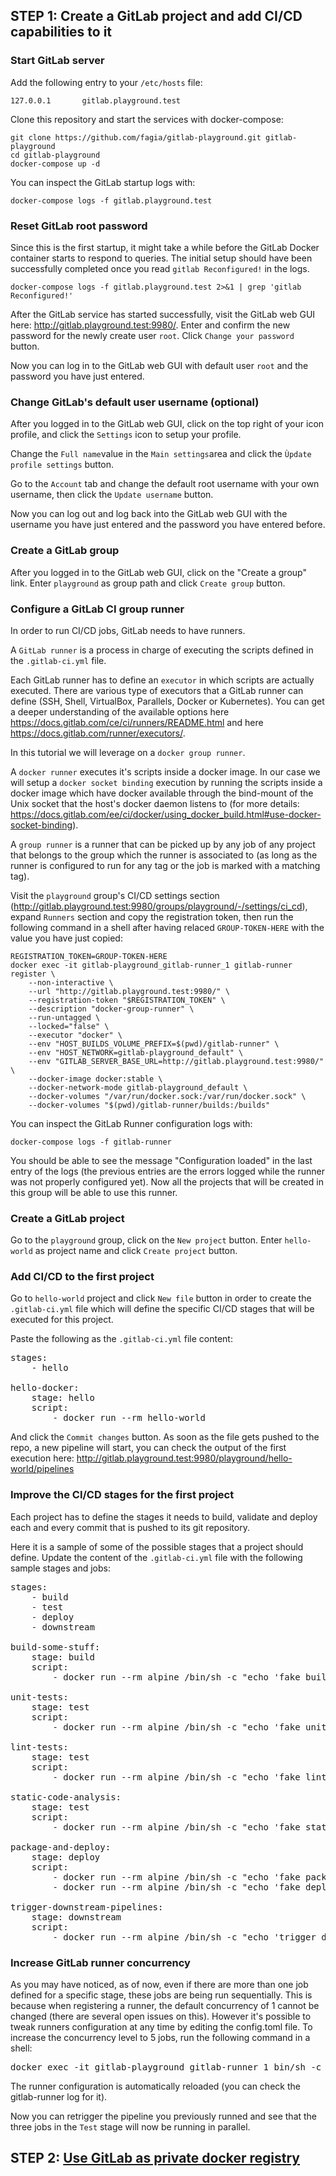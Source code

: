 ## STEP 1: Create a GitLab project and add CI/CD capabilities to it

### Start GitLab server

Add the following entry to your `/etc/hosts` file:

    127.0.0.1       gitlab.playground.test

Clone this repository and start the services with docker-compose:

    git clone https://github.com/fagia/gitlab-playground.git gitlab-playground
    cd gitlab-playground
    docker-compose up -d

You can inspect the GitLab startup logs with:

    docker-compose logs -f gitlab.playground.test

### Reset GitLab root password

Since this is the first startup, it might take a while before the GitLab Docker container starts to respond to queries. The initial setup should have been successfully completed once you read `gitlab Reconfigured!` in the logs.

    docker-compose logs -f gitlab.playground.test 2>&1 | grep 'gitlab Reconfigured!'

After the GitLab service has started successfully, visit the GitLab web GUI here: http://gitlab.playground.test:9980/. 
Enter and confirm the new password for the newly create user `root`. Click `Change your password` button.

Now you can log in to the GitLab web GUI with default user `root` and the password you have just entered.

### Change GitLab's default user username (optional)

After you logged in to the GitLab web GUI, click on the top right of your icon profile, and click the `Settings` icon to setup your profile.

Change the `Full name`value in the `Main settings`area and click the `Ùpdate profile settings` button.

Go to the `Account` tab and change the default root username with your own username, then click the `Update username` button.

Now you can log out and log back into the GitLab web GUI with the username you have just entered and the password you have entered before.

### Create a GitLab group

After you logged in to the GitLab web GUI, click on the "Create a group" link. Enter `playground` as group path and click `Create group` button.

### Configure a GitLab CI group runner

In order to run CI/CD jobs, GitLab needs to have runners.

A `GitLab runner` is a process in charge of executing the scripts defined in the `.gitlab-ci.yml` file.

Each GitLab runner has to define an `executor` in which scripts are actually executed. There are various type of executors that a GitLab runner can define (SSH, Shell, VirtualBox, Parallels, Docker or Kubernetes). You can get a deeper understanding of the available options here https://docs.gitlab.com/ce/ci/runners/README.html and here https://docs.gitlab.com/runner/executors/.

In this tutorial we will leverage on a `docker group runner`.

A `docker runner` executes it's scripts inside a docker image. In our case we will setup a `docker socket binding` execution by running the scripts inside a docker image which have docker available through the bind-mount of the Unix socket that the host's docker daemon listens to (for more details: https://docs.gitlab.com/ee/ci/docker/using_docker_build.html#use-docker-socket-binding).

A `group runner` is a runner that can be picked up by any job of any project that belongs to the group which the runner is associated to (as long as the runner is configured to run for any tag or the job is marked with a matching tag).

Visit the `playground` group's CI/CD settings section (http://gitlab.playground.test:9980/groups/playground/-/settings/ci_cd), expand `Runners` section and copy the registration token, then run the following command in a shell after having relaced `GROUP-TOKEN-HERE` with the value you have just copied:

    REGISTRATION_TOKEN=GROUP-TOKEN-HERE
    docker exec -it gitlab-playground_gitlab-runner_1 gitlab-runner register \
        --non-interactive \
        --url "http://gitlab.playground.test:9980/" \
        --registration-token "$REGISTRATION_TOKEN" \
        --description "docker-group-runner" \
        --run-untagged \
        --locked="false" \
        --executor "docker" \
        --env "HOST_BUILDS_VOLUME_PREFIX=$(pwd)/gitlab-runner" \
        --env "HOST_NETWORK=gitlab-playground_default" \
        --env "GITLAB_SERVER_BASE_URL=http://gitlab.playground.test:9980/" \
        --docker-image docker:stable \
        --docker-network-mode gitlab-playground_default \
        --docker-volumes "/var/run/docker.sock:/var/run/docker.sock" \
        --docker-volumes "$(pwd)/gitlab-runner/builds:/builds"

You can inspect the GitLab Runner configuration logs with:

    docker-compose logs -f gitlab-runner

You should be able to see the message "Configuration loaded" in the last entry of the logs (the previous entries are the errors logged while the runner was not properly configured yet).
Now all the projects that will be created in this group will be able to use this runner.

### Create a GitLab project

Go to the `playground` group, click on the `New project` button. Enter `hello-world` as project name and click `Create project` button.

### Add CI/CD to the first project

Go to `hello-world` project and click `New file` button in order to create the `.gitlab-ci.yml` file which will define the specific CI/CD stages that will be executed for this project.

Paste the following as the `.gitlab-ci.yml` file content:

<pre>
stages:
    - hello

hello-docker:
    stage: hello
    script:
        - docker run --rm hello-world
</pre>

And click the `Commit changes` button.
As soon as the file gets pushed to the repo, a new pipeline will start, you can check the output of the first execution here: http://gitlab.playground.test:9980/playground/hello-world/pipelines

### Improve the CI/CD stages for the first project

Each project has to define the stages it needs to build, validate and deploy each and every commit that is pushed to its git repository.

Here it is a sample of some of the possible stages that a project should define. Update the content of the `.gitlab-ci.yml` file with the following sample stages and jobs:

<pre>
stages:
    - build
    - test
    - deploy
    - downstream

build-some-stuff:
    stage: build
    script:
        - docker run --rm alpine /bin/sh -c "echo 'fake build starting...' && echo '...fake build done!'"

unit-tests:
    stage: test
    script:
        - docker run --rm alpine /bin/sh -c "echo 'fake unit tests starting...' && echo '...fake unit tests done!'"

lint-tests:
    stage: test
    script:
        - docker run --rm alpine /bin/sh -c "echo 'fake lint starting...' && echo '...fake lint done!'"

static-code-analysis:
    stage: test
    script:
        - docker run --rm alpine /bin/sh -c "echo 'fake static code analysis starting...' && echo '...fake static code analysis done!'"

package-and-deploy:
    stage: deploy
    script:
        - docker run --rm alpine /bin/sh -c "echo 'fake packaging starting...' && echo '...fake packaging done!'"
        - docker run --rm alpine /bin/sh -c "echo 'fake deploy starting...' && echo '...fake deploy done!'"

trigger-downstream-pipelines:
    stage: downstream
    script:
        - docker run --rm alpine /bin/sh -c "echo 'trigger downstream pipelines is coming soon ;)'"
</pre>

### Increase GitLab runner concurrency

As you may have noticed, as of now, even if there are more than one job defined for a specific stage, these jobs are being run sequentially.
This is because when registering a runner, the default concurrency of 1 cannot be changed (there are several open issues on this).
However it's possible to tweak runners configuration at any time by editing the config.toml file.
To increase the concurrency level to 5 jobs, run the following command in a shell:

<pre>
docker exec -it gitlab-playground_gitlab-runner_1 bin/sh -c "sed -i -E 's/^concurrent = [0-9]+$/concurrent = 5/' /etc/gitlab-runner/config.toml && cat /etc/gitlab-runner/config.toml"
</pre>

The runner configuration is automatically reloaded (you can check the gitlab-runner log for it).

Now you can retrigger the pipeline you previously runned and see that the three jobs in the `Test` stage will now be running in parallel.

## STEP 2: [Use GitLab as private docker registry](STEP_2.md)
